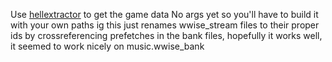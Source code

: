 Use [hellextractor](https://github.com/Xaymar/Hellextractor) to get the game data 
No args yet so you'll have to build it with your own paths ig
this just renames wwise_stream files to their proper ids by crossreferencing prefetches in the bank files, hopefully it works well, it seemed to work nicely on music.wwise_bank
